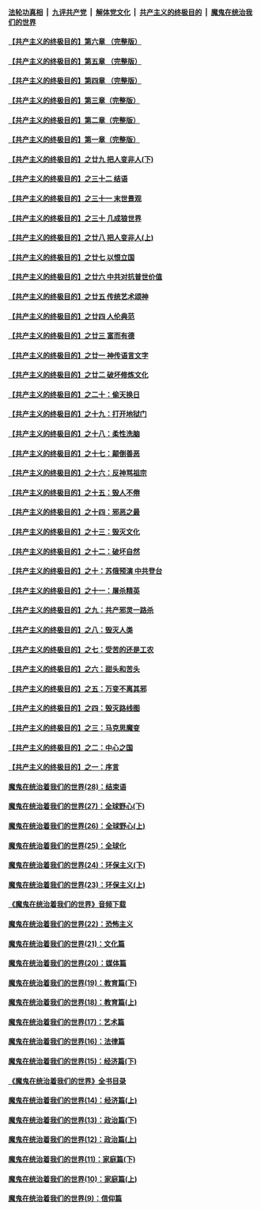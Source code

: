 ####  [法轮功真相](../../../../basic/blob/master/README.md?t=05061731) &nbsp;|&nbsp; [九评共产党](../../../../9ping.md/blob/master/README.md?t=05061731) &nbsp;|&nbsp; [解体党文化](../../../../jtdwh.md/blob/master/README.md?t=05061731)  &nbsp;|&nbsp; [共产主义的终极目的](../../../../gczydzjmd.md/blob/master/README.md?t=05061731) &nbsp;|&nbsp; [魔鬼在统治我们的世界](../../../../mgztzwmdsj.md/blob/master/README.md?t=05061731) 

#### [【共产主义的终极目的】第六章 （完整版）](../pages/nsc422/n11428913.md?t=05061731) 

#### [【共产主义的终极目的】第五章 （完整版）](../pages/nsc422/n11428912.md?t=05061731) 

#### [【共产主义的终极目的】第四章 （完整版）](../pages/nsc422/n11428907.md?t=05061731) 

#### [【共产主义的终极目的】第三章（完整版）](../pages/nsc422/n11428848.md?t=05061731) 

#### [【共产主义的终极目的】第二章（完整版）](../pages/nsc422/n11428831.md?t=05061731) 

#### [【共产主义的终极目的】第一章（完整版）](../pages/nsc422/n11417651.md?t=05061731) 

#### [【共产主义的终极目的】之廿九 把人变非人(下)](../pages/nsc422/n11344140.md?t=05061731) 

#### [【共产主义的终极目的】之三十二 结语](../pages/nsc422/n11360535.md?t=05061731) 

#### [【共产主义的终极目的】之三十一 末世景观](../pages/nsc422/n11351129.md?t=05061731) 

#### [【共产主义的终极目的】之三十 几成狼世界](../pages/nsc422/n11348280.md?t=05061731) 

#### [【共产主义的终极目的】之廿八 把人变非人(上)](../pages/nsc422/n11340492.md?t=05061731) 

#### [【共产主义的终极目的】之廿七 以恨立国](../pages/nsc422/n11336944.md?t=05061731) 

#### [【共产主义的终极目的】之廿六 中共对抗普世价值](../pages/nsc422/n11324785.md?t=05061731) 

#### [【共产主义的终极目的】之廿五 传统艺术颂神](../pages/nsc422/n11296396.md?t=05061731) 

#### [【共产主义的终极目的】之廿四 人伦典范](../pages/nsc422/n11296397.md?t=05061731) 

#### [【共产主义的终极目的】之廿三 富而有德](../pages/nsc422/n11283598.md?t=05061731) 

#### [【共产主义的终极目的】之廿一 神传语言文字](../pages/nsc422/n11263265.md?t=05061731) 

#### [【共产主义的终极目的】之廿二 破坏修炼文化](../pages/nsc422/n11245728.md?t=05061731) 

#### [【共产主义的终极目的】之二十：偷天换日](../pages/nsc422/n11238846.md?t=05061731) 

#### [【共产主义的终极目的】之十九：打开地狱门](../pages/nsc422/n11206376.md?t=05061731) 

#### [【共产主义的终极目的】之十八：柔性洗脑](../pages/nsc422/n11199994.md?t=05061731) 

#### [【共产主义的终极目的】之十七：颠倒善恶](../pages/nsc422/n11179782.md?t=05061731) 

#### [【共产主义的终极目的】之十六：反神骂祖宗](../pages/nsc422/n11166798.md?t=05061731) 

#### [【共产主义的终极目的】之十五：毁人不倦](../pages/nsc422/n11166792.md?t=05061731) 

#### [【共产主义的终极目的】之十四：邪恶之最](../pages/nsc422/n11150249.md?t=05061731) 

#### [【共产主义的终极目的】之十三：毁灭文化](../pages/nsc422/n11135227.md?t=05061731) 

#### [【共产主义的终极目的】之十二：破坏自然](../pages/nsc422/n11135214.md?t=05061731) 

#### [【共产主义的终极目的】之十：苏俄预演 中共登台](../pages/nsc422/n11118424.md?t=05061731) 

#### [【共产主义的终极目的】之十一：屠杀精英](../pages/nsc422/n11118442.md?t=05061731) 

#### [【共产主义的终极目的】之九：共产邪灵一路杀](../pages/nsc422/n11114139.md?t=05061731) 

#### [【共产主义的终极目的】之八：毁灭人类](../pages/nsc422/n11108503.md?t=05061731) 

#### [【共产主义的终极目的】之七：受苦的还是工农](../pages/nsc422/n11101809.md?t=05061731) 

#### [【共产主义的终极目的】之六：甜头和苦头](../pages/nsc422/n11096971.md?t=05061731) 

#### [【共产主义的终极目的】之五：万变不离其邪](../pages/nsc422/n11091285.md?t=05061731) 

#### [【共产主义的终极目的】之四：毁灭路线图](../pages/nsc422/n11086284.md?t=05061731) 

#### [【共产主义的终极目的】之三：马克思魔变](../pages/nsc422/n11061941.md?t=05061731) 

#### [【共产主义的终极目的】之二：中心之国](../pages/nsc422/n11047728.md?t=05061731) 

#### [【共产主义的终极目的】之一：序言](../pages/nsc422/n11086077.md?t=05061731) 

#### [魔鬼在统治着我们的世界(28)：结束语](../pages/nsc422/n10936246.md?t=05061731) 

#### [魔鬼在统治着我们的世界(27)：全球野心(下)](../pages/nsc422/n10928319.md?t=05061731) 

#### [魔鬼在统治着我们的世界(26)：全球野心(上)](../pages/nsc422/n10900318.md?t=05061731) 

#### [魔鬼在统治着我们的世界(25)：全球化](../pages/nsc422/n10788205.md?t=05061731) 

#### [魔鬼在统治着我们的世界(24)：环保主义(下)](../pages/nsc422/n10695307.md?t=05061731) 

#### [魔鬼在统治着我们的世界(23)：环保主义(上)](../pages/nsc422/n10688613.md?t=05061731) 

#### [《魔鬼在统治着我们的世界》音频下载](../pages/nsc422/n10635553.md?t=05061731) 

#### [魔鬼在统治着我们的世界(22)：恐怖主义](../pages/nsc422/n10614727.md?t=05061731) 

#### [魔鬼在统治着我们的世界(21)：文化篇](../pages/nsc422/n10597706.md?t=05061731) 

#### [魔鬼在统治着我们的世界(20)：媒体篇](../pages/nsc422/n10586579.md?t=05061731) 

#### [魔鬼在统治着我们的世界(19)：教育篇(下)](../pages/nsc422/n10564808.md?t=05061731) 

#### [魔鬼在统治着我们的世界(18)：教育篇(上)](../pages/nsc422/n10526970.md?t=05061731) 

#### [魔鬼在统治着我们的世界(17)：艺术篇](../pages/nsc422/n10499093.md?t=05061731) 

#### [魔鬼在统治着我们的世界(16)：法律篇](../pages/nsc422/n10485969.md?t=05061731) 

#### [魔鬼在统治着我们的世界(15)：经济篇(下)](../pages/nsc422/n10469975.md?t=05061731) 

#### [《魔鬼在统治着我们的世界》全书目录](../pages/nsc422/n10464261.md?t=05061731) 

#### [魔鬼在统治着我们的世界(14)：经济篇(上)](../pages/nsc422/n10457370.md?t=05061731) 

#### [魔鬼在统治着我们的世界(13)：政治篇(下)](../pages/nsc422/n10448270.md?t=05061731) 

#### [魔鬼在统治着我们的世界(12)：政治篇(上)](../pages/nsc422/n10444576.md?t=05061731) 

#### [魔鬼在统治着我们的世界(11)：家庭篇(下)](../pages/nsc422/n10440961.md?t=05061731) 

#### [魔鬼在统治着我们的世界(10)：家庭篇(上)](../pages/nsc422/n10435448.md?t=05061731) 

#### [魔鬼在统治着我们的世界(9)：信仰篇](../pages/nsc422/n10432159.md?t=05061731) 

